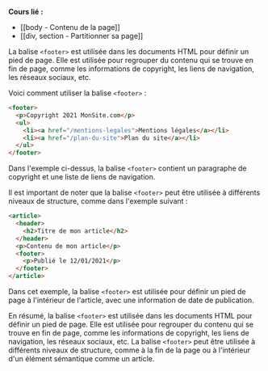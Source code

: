 **Cours lié :**
- [[body - Contenu de la page]]
- [[div, section - Partitionner sa page]]

La balise `<footer>` est utilisée dans les documents HTML pour définir un pied de page. Elle est utilisée pour regrouper du contenu qui se trouve en fin de page, comme les informations de copyright, les liens de navigation, les réseaux sociaux, etc.

Voici comment utiliser la balise `<footer>` :

```HTML
<footer>
  <p>Copyright 2021 MonSite.com</p>
  <ul>
    <li><a href="/mentions-legales">Mentions légales</a></li>
    <li><a href="/plan-du-site">Plan du site</a></li>
  </ul>
</footer>
```

Dans l'exemple ci-dessus, la balise `<footer>` contient un paragraphe de copyright et une liste de liens de navigation.

Il est important de noter que la balise `<footer>` peut être utilisée à différents niveaux de structure, comme dans l'exemple suivant :

```HTML
<article>
  <header>
    <h2>Titre de mon article</h2>
  </header>
  <p>Contenu de mon article</p>
  <footer>
    <p>Publié le 12/01/2021</p>
  </footer>
</article>
```

Dans cet exemple, la balise `<footer>` est utilisée pour définir un pied de page à l'intérieur de l'article, avec une information de date de publication.

En résumé, la balise `<footer>` est utilisée dans les documents HTML pour définir un pied de page. Elle est utilisée pour regrouper du contenu qui se trouve en fin de page, comme les informations de copyright, les liens de navigation, les réseaux sociaux, etc. La balise `<footer>` peut être utilisée à différents niveaux de structure, comme à la fin de la page ou à l'intérieur d'un élément sémantique comme un article.